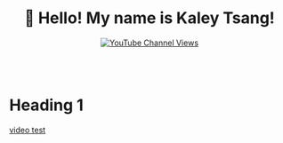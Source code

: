 <h1 align="center">👋 Hello! My name is Kaley Tsang! </h2>

<p align="center">
  <a href="https://kaleytsang.ca>
  <img alt="Kaley Tsang Official Website" title="Kaley Tsang Official Website" src="https://img.shields.io/youtube/channel/views/UCWK-MmaNmqadccH_uhtYAeQ?color=%23CF2123&label=YouTube&style=flat-square">    
  </a>
  
  <a href="https://monikaszucs.com/">
    <img alt="YouTube Channel Views" title="Subscribe to my YouTube channel" target="_blank" src="https://img.shields.io/badge/Portfolio%3A-Monika%20Szucs's%20Website-blue">
  </a>
  
  
  <br><br>
</p>


<!--
**Kaley Tsang** is a ✨ _special_ ✨ repository because its `README.md` (this file) appears on your GitHub profile.

Here are some ideas to get you started:

- 🔭 I’m currently working on ...
- 🌱 I’m currently learning ...
- 👯 I’m looking to collaborate on ...
- 🤔 I’m looking for help with ...
- 💬 Ask me about ...
- 📫 How to reach me: ...
- 😄 Pronouns: ...
- ⚡ Fun fact: ...
-->

# Heading 1

[video test](https://www.youtube.com/watch?v=uSvAvCE9ztc)
